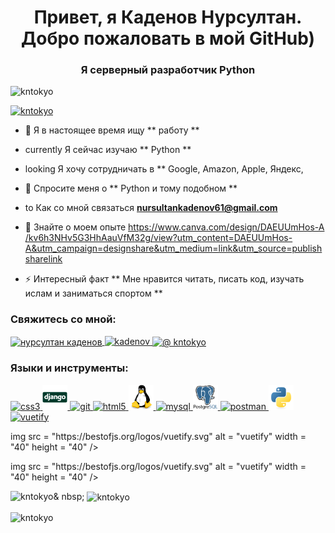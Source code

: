 <h1 align = "center"> Привет, я Каденов Нурсултан. Добро пожаловать в мой GitHub) </h1>
<h3 align = "center"> Я серверный разработчик Python </h3>

<p align = "left"> <img src = "https://komarev.com/ ghpvc /? username = kntokyo & label = Profile% 20views & color = 0e75b6 & style = flat "alt =" kntokyo "/> </p>

<p align =" left "> <a href =" https://github.com/ryo-ma / github-profile-trophy "> <img src =" https://github-profile-trophy.vercel.app/?username=kntokyo "alt =" kntokyo "/> </a> </p>

- 🔭 Я в настоящее время ищу ** работу **

- currently Я сейчас изучаю ** Python **

- looking Я хочу сотрудничать в ** Google, Amazon, Apple, Яндекс,





- 💬 Спросите меня о ** Python и тому подобном **

- to Как со мной связаться **nursultankadenov61@gmail.com**

- 📄 Знайте о моем опыте [https://www.canva.com/design/DAEUUmHos-A /kv6h3NHv5G3HhAauVfM32g/view?utm_content=DAEUUmHos-A&utm_campaign=designshare&utm_medium=link&utm_source=publishsharelink](https://www.canva.com/design/DAEUUmHos-A/kv6h3NHv5G3HhAauVfM32g/view?utm_content=DAEUUmHos-A&utm_campaign=designshare&utm_medium=link&utm_source=publishsharelink)

- ⚡ Интересный факт ** Мне нравится читать, писать код, изучать ислам и заниматься спортом **

<h3 align = "left"> Свяжитесь со мной: </h3>
<p align = "left">
<a href="https://linkedin.com/in/nursultan kadenov" target="blank"> <img align = "center" src = "https://cdn.jsdelivr.net/npm/simple-icons@ 3.0.1 / icons / linkedin.svg "alt =" нурсултан каденов "height =" 30 "width =" 40 "/> </a>
<a href =" https://www.youtube.com/c/kadenov "target =" blank "> <img align =" center "src =" https://cdn.jsdelivr.net/npm/simple-icons@3.0.1/icons/youtube.svg "alt =" kadenov "height = "30" width = "40" /> </a>
<a href="https://www.hackerrank.com/@kntokyo" target="blank"> <img align = "center" src = "https: //cdn.jsdelivr.net/npm/simple-icons@3.0.1/icons/hackerrank.svg "alt =" @ kntokyo "height ="30 "width =" 40 "/> </a>
</p>

<h3 align =" left "> Языки и инструменты: </h3>
<p align = "left"> <a href="https://www.w3schools.com/css/" target="_blank"> <img src = "https://raw.githubusercontent.com/devicons/devicon /master/icons/css3/css3-original-wordmark.svg "alt =" css3 "width =" 40 "height =" 40 "/> </a> <a href =" https://www.djangoproject.com / "target =" _ blank "> <img src =" https://raw.githubusercontent.com/devicons/devicon/master/icons/django/django-original.svg "alt =" django "width =" 40 "height = "40" /> </a> <a href="https://git-scm.com/" target="_blank"> <img src = "https://www.vectorlogo.zone/logos/git -scm / git-scm-icon.svg "alt ="git "width =" 40 "height =" 40 "/> </a> <a href="https://www.w3.org/html/" target="_blank"> <img src =" https: / /raw.githubusercontent.com/devicons/devicon/master/icons/html5/html5-original-wordmark.svg "alt =" html5 "width =" 40 "height =" 40 "/> </a> <a href = "https://www.linux.org/" target = "_ blank"> <img src = "https://raw.githubusercontent.com/devicons/devicon/master/icons/linux/linux-original.svg" alt = "linux" width = "40" height = "40" /> </a> <a href="https://www.mysql.com/" target="_blank"> <img src = "https: / /raw.githubusercontent.com / devicons / devicon / master / icons / mysql / mysql-original-wordmark.svg "alt =" mysql "width =" 40 "height =" 40 "/> </a> <a href =" https: // www.postgresql.org "target =" _ blank "> <img src =" https://raw.githubusercontent.com/devicons/devicon/master/icons/postgresql/postgresql-original-wordmark.svg "alt =" postgresql " width = "40" height = "40" /> </a> <a href="https://postman.com" target="_blank"> <img src = "https://www.vectorlogo.zone/ logos / getpostman / getpostman-icon.svg "alt =" postman "width =" 40 "height =" 40 "/> </a> <a href =" https://www.python.org "target ="_blank "> <img src =" https://raw.githubusercontent.com/devicons/devicon/master/icons/python/python-original.svg "alt =" python "width =" 40 "height =" 40 "/ > </a> <a href="https://vuetifyjs.com/en/" target="_blank"> <img src = "https://bestofjs.org/logos/vuetify.svg" alt = "vuetify "width =" 40 "height =" 40 "/> </a> </p>img src = "https://bestofjs.org/logos/vuetify.svg" alt = "vuetify" width = "40" height = "40" /> </a> </p>img src = "https://bestofjs.org/logos/vuetify.svg" alt = "vuetify" width = "40" height = "40" /> </a> </p>

<p> <img align = "left" src = "https://github-readme-stats.vercel.app/api/top-langs?username=kntokyo&show_icons=true&locale=en&layout=compact" alt = "kntokyo" /> </p>

<p> & nbsp; <img align = "center" src = "https://github-readme-stats.vercel.app/api?username=kntokyo&show_icons=true&locale=en" alt = "kntokyo" /> </p>

<p> <img align = "center" src = "https://github-readme-streak-stats.herokuapp.com/?user=kntokyo&" alt = "kntokyo" /> </p>



